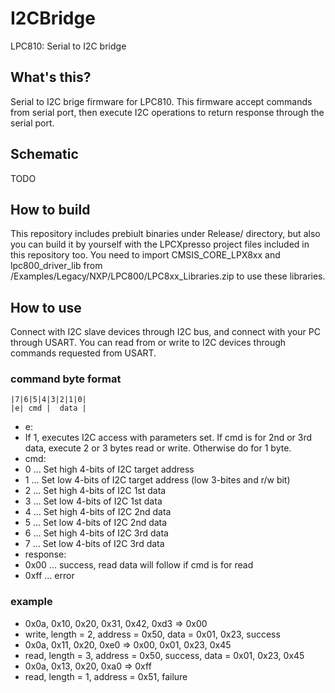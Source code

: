 # I2CBridge
LPC810: Serial to I2C bridge

## What's this?
Serial to I2C brige firmware for LPC810. This firmware accept commands from serial port, then execute I2C operations to return response through the serial port.

## Schematic
TODO

## How to build
This repository includes prebiult binaries under Release/ directory, but also you can build it by yourself with the LPCXpresso project files included in this repository too.
You need to import CMSIS_CORE_LPX8xx and lpc800_driver_lib from <lpcxpresso>/Examples/Legacy/NXP/LPC800/LPC8xx_Libraries.zip to use these libraries.

## How to use
Connect with I2C slave devices through I2C bus, and connect with your PC through USART.
You can read from or write to I2C devices through commands requested from USART.

### command byte format
~~~~
|7|6|5|4|3|2|1|0|
|e| cmd |  data |
~~~~

* e:
 * If 1, executes I2C access with parameters set. If cmd is for 2nd or 3rd data, execute 2 or 3 bytes read or write. Otherwise do for 1 byte.
* cmd:
 * 0 ... Set high 4-bits of I2C target address
 * 1 ... Set low 4-bits of I2C target address (low 3-bites and r/w bit)
 * 2 ... Set high 4-bits of I2C 1st data
 * 3 ... Set low 4-bits of I2C 1st data
 * 4 ... Set high 4-bits of I2C 2nd data
 * 5 ... Set low 4-bits of I2C 2nd data
 * 6 ... Set high 4-bits of I2C 3rd data
 * 7 ... Set low 4-bits of I2C 3rd data
* response:
 * 0x00 ... success, read data will follow if cmd is for read
 * 0xff ... error

### example
 * 0x0a, 0x10, 0x20, 0x31, 0x42, 0xd3 => 0x00
  * write, length = 2, address = 0x50, data = 0x01, 0x23, success
 * 0x0a, 0x11, 0x20, 0xe0 => 0x00, 0x01, 0x23, 0x45
  * read, length = 3, address = 0x50, success, data = 0x01, 0x23, 0x45
 * 0x0a, 0x13, 0x20, 0xa0 => 0xff
  * read, length = 1, address = 0x51, failure

